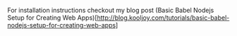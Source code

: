 For installation instructions checkout my blog post
(Basic Babel Nodejs Setup for Creating Web Apps)[http://blog.kooljoy.com/tutorials/basic-babel-nodejs-setup-for-creating-web-apps]